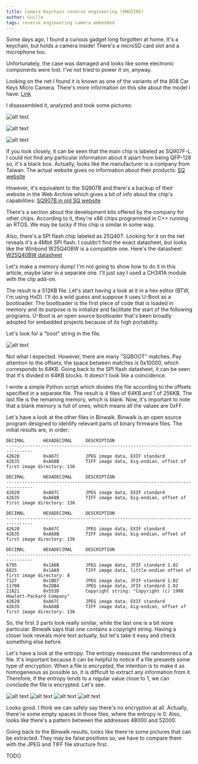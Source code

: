 ```yaml
---
title: Camera Keychain reverse engineering (ONGOING)
author: Guille
tags: reverse_engineering camera embedded
---
```


Some days ago, I found a curious gadget long forgotten at home. It's a keychain, but holds a camera inside! There's a microSD card slot and a microphone too.

Unfortunately, the case was damaged and looks like some electronic components were lost. I've not tried to power it on, anyway.

Looking on the net I found it is known as one of the variants of the 808 Car Keys Micro Camera. There's more information on this site about the model I have: [Link](https://www.chucklohr.com/808/C10/index.html)

I disassembled it, analyzed and took some pictures:

![alt text](https://github.com/Guillermo-Ramirez-Jimenez/Guillermo-Ramirez-Jimenez.github.io/raw/main/_posts/2021-02-07-Camera-Keychain-reverse-engineering/images/IMG_20210201_005020.jpg "Top")

![alt text](https://github.com/Guillermo-Ramirez-Jimenez/Guillermo-Ramirez-Jimenez.github.io/raw/main/_posts/2021-02-07-Camera-Keychain-reverse-engineering/images/IMG_20210201_005208.jpg "Top_alt")

![alt text](https://github.com/Guillermo-Ramirez-Jimenez/Guillermo-Ramirez-Jimenez.github.io/raw/main/_posts/2021-02-07-Camera-Keychain-reverse-engineering/images/IMG_20210201_005035.jpg "Bottom")

If you look closely, it can be seen that the main chip is labeled as SQ907F-L. I could not find any particular information about it apart from being QFP-128 so, it's a black box. Actually, looks like the manufacturer is a company from Taiwan. The actual website gives no information about their products:
[SQ website](http://www.sq.com.tw/)

However, it's equivalent to the SQ907B and there's a backup of their website in the Web Archive which gives a bit of info about the chip's capabilities:
[SQ907B in old SQ website](http://web.archive.org/web/20111021050700/http://www.sq.com.tw/english/product/dsc100dw.htm)

There's a section about the development kits offered by the company for other chips. According to it, they're x86 chips programmed in C++ running an RTOS. We may be lucky if this chip is similar in some way.

Also, there's a SPI flash chip labeled as 25Q40T. Looking for it on the net reveals it's a 4Mbit SPI flash. I couldn't find the exact datasheet, but looks like the Winbond W25Q40BW is a compatible one. Here's the datasheet:
[W25Q40BW datasheet](https://www.winbond.com/resource-files/w25q40bw%20revf%20101113.pdf)

Let's make a memory dump! I'm not going to show how to do it in this article, maybe later in a separate one. I'll just say I used a CH341A module with the clip add-on.

The result is a 512KB file. Let's start having a look at it in a hex editor (BTW, I'm using HxD). I'll do a wild guess and suppose it uses U-Boot as a bootloader. The bootloader is the first piece of code that is loaded in memory and its purpose is to initialize and facilitate the start of the following programs. U-Boot is an open source bootloader that's been broadly adopted for embedded projects because of its high portability.

Let's look for a "boot" string in the file.

![alt text](https://github.com/Guillermo-Ramirez-Jimenez/Guillermo-Ramirez-Jimenez.github.io/raw/main/_posts/2021-02-07-Camera-Keychain-reverse-engineering/images/BootStringScreenshot.png "Boot String")

Not what I expected. However, there are many "SQBOOT" matches. Pay attention to the offsets, the space between matches is 0x10000, which corresponds to 64KB. Going back to the SPI flash datasheet, it can be seen that it's divided in 64KB blocks. It doesn't look like a coincidence.

I wrote a simple Python script which divides the file according to the offsets specified in a separate file. The result is 4 files of 64KB and 1 of 256KB. The last file is the remaining memory, which is blank. Now, it's important to note that a blank memory is full of ones, which means all the values are 0xFF.

Let's have a look at the other files in Binwalk. Binwalk is an open source program designed to identify relevant parts of binary firmware files. The initial results are, in order:

```
DECIMAL       HEXADECIMAL     DESCRIPTION
--------------------------------------------------------------------------------
42620         0xA67C          JPEG image data, EXIF standard
42635         0xA68B          TIFF image data, big-endian, offset of first image directory: 136
```
```
DECIMAL       HEXADECIMAL     DESCRIPTION
--------------------------------------------------------------------------------
42620         0xA67C          JPEG image data, EXIF standard
42635         0xA68B          TIFF image data, big-endian, offset of first image directory: 136
```
```
DECIMAL       HEXADECIMAL     DESCRIPTION
--------------------------------------------------------------------------------
42620         0xA67C          JPEG image data, EXIF standard
42635         0xA68B          TIFF image data, big-endian, offset of first image directory: 136
```
```
DECIMAL       HEXADECIMAL     DESCRIPTION
--------------------------------------------------------------------------------
6795          0x1A8B          JPEG image data, JFIF standard 1.02
6825          0x1AA9          TIFF image data, little-endian offset of first image directory: 8
7127          0x1BD7          JPEG image data, JFIF standard 1.02
11700         0x2DB4          JPEG image data, JFIF standard 1.02
21821         0x553D          Copyright string: "Copyright (c) 1998 Hewlett-Packard Company"
42620         0xA67C          JPEG image data, EXIF standard
42635         0xA68B          TIFF image data, big-endian, offset of first image directory: 136
```

So, the first 3 parts look really similar, while the last one is a bit more particular. Binwalk says that one contains a copyright string. Having a closer look reveals more text actually, but let's take it easy and check something else before.

Let's have a look at the entropy. The entropy measures the randomness of a file. It's important because it can be helpful to notice if a file presents some type of encryption. When a file is encrypted, the intention is to make it as homogeneous as possible so, it is difficult to extract any information from it. Therefore, if the entropy tends to a regular value close to 1, we can conclude the file is encrypted. Let's see.

![alt text](https://github.com/Guillermo-Ramirez-Jimenez/Guillermo-Ramirez-Jimenez.github.io/raw/main/_posts/2021-02-07-Camera-Keychain-reverse-engineering/images/0_entropy.png "Entropy 0")
![alt text](https://github.com/Guillermo-Ramirez-Jimenez/Guillermo-Ramirez-Jimenez.github.io/raw/main/_posts/2021-02-07-Camera-Keychain-reverse-engineering/images/1_entropy.png "Entropy 1")
![alt text](https://github.com/Guillermo-Ramirez-Jimenez/Guillermo-Ramirez-Jimenez.github.io/raw/main/_posts/2021-02-07-Camera-Keychain-reverse-engineering/images/2_entropy.png "Entropy 2")
![alt text](https://github.com/Guillermo-Ramirez-Jimenez/Guillermo-Ramirez-Jimenez.github.io/raw/main/_posts/2021-02-07-Camera-Keychain-reverse-engineering/images/3_entropy.png "Entropy 3")

Looks good. I think we can safely say there's no encryption at all. Actually, there're some empty spaces in those files, where the entropy is 0. Also, looks like there's a pattern between the addresses 48000 and 52000.

Going back to the Binwalk results, looks like there're some pictures that can be extracted. They may be false positives so, we have to compare them with the JPEG and TIFF file structure first.

TODO
